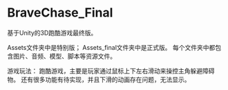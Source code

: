 # BraveChase_Final
基于Unity的3D跑酷游戏最终版。

Assets文件夹中是特别版；
Assets_final文件夹中是正式版。
每个文件夹中都包含图片、音频、模型、脚本等资源文件。

游戏玩法：
跑酷游戏，主要是玩家通过鼠标上下左右滑动来操控主角躲避障碍物。
还有很多功能有待实现，并且下滑的动画存在问题，无法显示。
